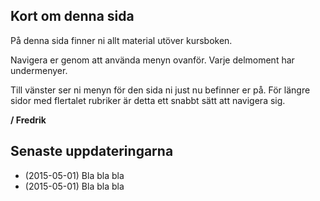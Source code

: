 ## Kort om denna sida

På denna sida finner ni allt material utöver kursboken. 

Navigera er genom att använda menyn ovanför. Varje delmoment har undermenyer.

Till vänster ser ni menyn för den sida ni just nu befinner er på. För längre sidor med flertalet rubriker är detta ett snabbt sätt att navigera sig. 

**/ Fredrik**

## Senaste uppdateringarna

* (2015-05-01) Bla bla bla
* (2015-05-01) Bla bla bla